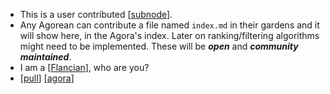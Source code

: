 - This is a user contributed [[subnode]].
- Any Agorean can contribute a file named ```index.md``` in their gardens and it will show here, in the Agora's index. Later on ranking/filtering algorithms might need to be implemented. These will be ***open*** and ***community maintained***.
- I am a [[Flancian]], who are you?
- [[pull]] [[agora]]


[//begin]: # "Autogenerated link references for markdown compatibility"
[subnode]: subnode "Subnode"
[Flancian]: flancian "Flancian"
[pull]: pull "Pull"
[agora]: agora "Agora"
[//end]: # "Autogenerated link references"